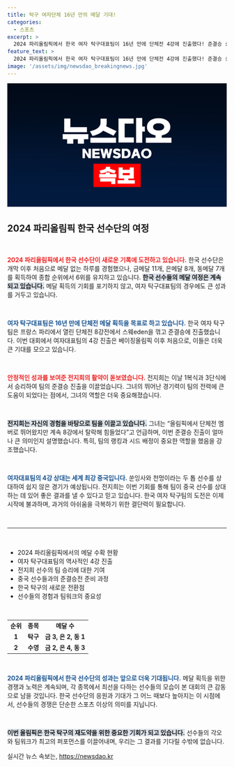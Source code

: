 ```yaml
---
title: 탁구 여자단체 16년 만의 메달 기대!
categories:
  - 스포츠
excerpt: >
  2024 파리올림픽에서 한국 여자 탁구대표팀이 16년 만에 단체전 4강에 진출했다! 준결승 상대는 세계 최강 중국. 전지희의 활약과 신유빈의 경험이 승리를 이끌 수 있을지 귀추가 주목된다.
feature_text: >
  2024 파리올림픽에서 한국 여자 탁구대표팀이 16년 만에 단체전 4강에 진출했다! 준결승 상대는 세계 최강 중국. 전지희의 활약과 신유빈의 경험이 승리를 이끌 수 있을지 귀추가 주목된다.
image: '/assets/img/newsdao_breakingnews.jpg'
---
```


<p><img src="/assets/img/newsdao_breakingnews.jpg" alt="implanttips 속보" /></p>

<h2 data-ke-size="size26">2024 파리올림픽 한국 선수단의 여정</h2>

<p data-ke-size="size16">&nbsp;</p>

<p><b><span style="color: #ee2323;">2024 파리올림픽에서 한국 선수단이 새로운 기록에 도전하고 있습니다.</span></b> 한국 선수단은 개막 이후 처음으로 메달 없는 하루를 경험했으나, 금메달 11개, 은메달 8개, 동메달 7개를 획득하여 종합 순위에서 6위를 유지하고 있습니다. <b><span style="background-color: #21538527;">한국 선수들의 메달 여정은 계속되고 있습니다.</span></b> 메달 획득의 기회를 포기하지 않고, 여자 탁구대표팀의 경우에도 큰 성과를 거두고 있습니다. </p>

<p data-ke-size="size16">&nbsp;</p>

<p><b><span style="color: #1a5490;">여자 탁구대표팀은 16년 만에 단체전 메달 획득을 목표로 하고 있습니다.</span></b> 한국 여자 탁구팀은 프랑스 파리에서 열린 단체전 8강전에서 스웨eden을 꺾고 준결승에 진출했습니다. 이번 대회에서 여자대표팀의 4강 진출은 베이징올림픽 이후 처음으로, 이들은 더욱 큰 기대를 모으고 있습니다. </p>

<p data-ke-size="size16">&nbsp;</p>

<p><b><span style="color: #ee2323;">안정적인 성과를 보여준 전지희의 활약이 돋보였습니다.</span></b> 전지희는 이날 1복식과 3단식에서 승리하여 팀의 준결승 진출을 이끌었습니다. 그녀의 뛰어난 경기력이 팀의 전력에 큰 도움이 되었다는 점에서, 그녀의 역할은 더욱 중요해졌습니다. </p>

<p data-ke-size="size16">&nbsp;</p>

<p><b><span style="background-color: #21538527;">전지희는 자신의 경험을 바탕으로 팀을 이끌고 있습니다.</span></b> 그녀는 “올림픽에서 단체전 멤버로 뛰어왔지만 계속 8강에서 탈락해 힘들었다”고 언급하며, 이번 준결승 진출이 얼마나 큰 의미인지 설명했습니다. 특히, 팀의 랭킹과 시드 배정이 중요한 역할을 했음을 강조했습니다.</p>

<p data-ke-size="size16">&nbsp;</p>

<p><b><span style="color: #1a5490;">여자대표팀의 4강 상대는 세계 최강 중국입니다.</span></b> 쑨잉사와 천멍이라는 두 톱 선수를 상대하여 쉽지 않은 경기가 예상됩니다. 전지희는 이번 기회를 통해 팀이 중국 선수를 상대하는 데 있어 좋은 결과를 낼 수 있다고 믿고 있습니다. 한국 여자 탁구팀의 도전은 이제 시작에 불과하며, 과거의 아쉬움을 극복하기 위한 결단력이 필요합니다.</p>

<p data-ke-size="size16">&nbsp;</p>

<hr>

<p data-ke-size="size16">&nbsp;</p>

<ul>
  <li>2024 파리올림픽에서의 메달 수확 현황</li>
  <li>여자 탁구대표팀의 역사적인 4강 진출</li>
  <li>전지희 선수의 팀 승리에 대한 기여</li>
  <li>중국 선수들과의 준결승전 준비 과정</li>
  <li>한국 탁구의 새로운 전환점</li>
  <li>선수들의 경험과 팀워크의 중요성</li>
</ul>

<p data-ke-size="size16">&nbsp;</p>

<table>
  <tr>
    <td style="text-align: center; height: 17px;"><b>순위</b></td>
    <td style="text-align: center; height: 17px;"><b>종목</b></td>
    <td style="text-align: center; height: 17px;"><b>메달 수</b></td>
  </tr>
  <tr>
    <td style="text-align: center; height: 17px;"><b>1</b></td>
    <td style="text-align: center; height: 17px;"><b>탁구</b></td>
    <td style="text-align: center; height: 17px;"><b>금 3, 은 2, 동 1</b></td>
  </tr>
  <tr>
    <td style="text-align: center; height: 17px;"><b>2</b></td>
    <td style="text-align: center; height: 17px;"><b>수영</b></td>
    <td style="text-align: center; height: 17px;"><b>금 2, 은 4, 동 3</b></td>
  </tr>
</table>

<p data-ke-size="size16">&nbsp;</p>

<p><b><span style="color: #1a5490;">2024 파리올림픽에서 한국 선수단의 성과는 앞으로 더욱 기대됩니다.</span></b> 메달 획득을 위한 경쟁과 노력은 계속되며, 각 종목에서 최선을 다하는 선수들의 모습이 본 대회의 큰 감동으로 남을 것입니다. 한국 선수단의 응원과 기대가 그 어느 때보다 높아지는 이 시점에서, 선수들의 경쟁은 단순한 스포츠 이상의 의미를 지닙니다. </p>

<p data-ke-size="size16">&nbsp;</p>

<p><b><span style="background-color: #21538527;">이번 올림픽은 한국 탁구의 재도약을 위한 중요한 기회가 되고 있습니다.</span></b> 선수들의 각오와 팀워크가 최고의 퍼포먼스를 이끌어내며, 우리는 그 결과를 기다릴 수밖에 없습니다.</p>
실시간 뉴스 속보는, <a href="https://newsdao.kr" rel="dofollow">https://newsdao.kr</a>


